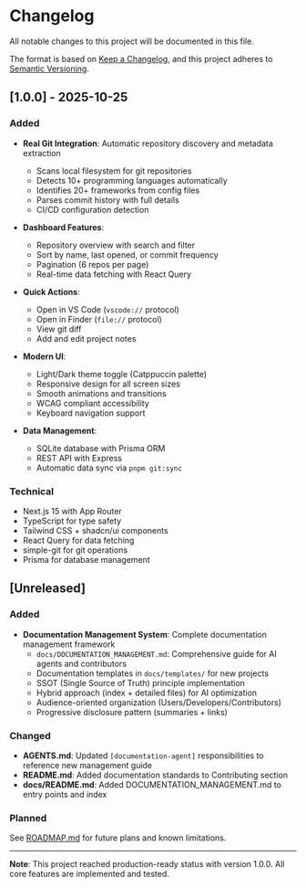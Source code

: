 # Changelog

All notable changes to this project will be documented in this file.

The format is based on [Keep a Changelog](https://keepachangelog.com/en/1.0.0/),
and this project adheres to [Semantic Versioning](https://semver.org/spec/v2.0.0.html).

## [1.0.0] - 2025-10-25

### Added

- **Real Git Integration**: Automatic repository discovery and metadata extraction
  - Scans local filesystem for git repositories
  - Detects 10+ programming languages automatically
  - Identifies 20+ frameworks from config files
  - Parses commit history with full details
  - CI/CD configuration detection

- **Dashboard Features**:
  - Repository overview with search and filter
  - Sort by name, last opened, or commit frequency
  - Pagination (6 repos per page)
  - Real-time data fetching with React Query

- **Quick Actions**:
  - Open in VS Code (`vscode://` protocol)
  - Open in Finder (`file://` protocol)
  - View git diff
  - Add and edit project notes

- **Modern UI**:
  - Light/Dark theme toggle (Catppuccin palette)
  - Responsive design for all screen sizes
  - Smooth animations and transitions
  - WCAG compliant accessibility
  - Keyboard navigation support

- **Data Management**:
  - SQLite database with Prisma ORM
  - REST API with Express
  - Automatic data sync via `pnpm git:sync`

### Technical

- Next.js 15 with App Router
- TypeScript for type safety
- Tailwind CSS + shadcn/ui components
- React Query for data fetching
- simple-git for git operations
- Prisma for database management

## [Unreleased]

### Added

- **Documentation Management System**: Complete documentation management framework
  - `docs/DOCUMENTATION_MANAGEMENT.md`: Comprehensive guide for AI agents and contributors
  - Documentation templates in `docs/templates/` for new projects
  - SSOT (Single Source of Truth) principle implementation
  - Hybrid approach (index + detailed files) for AI optimization
  - Audience-oriented organization (Users/Developers/Contributors)
  - Progressive disclosure pattern (summaries + links)

### Changed

- **AGENTS.md**: Updated `[documentation-agent]` responsibilities to reference new management guide
- **README.md**: Added documentation standards to Contributing section
- **docs/README.md**: Added DOCUMENTATION_MANAGEMENT.md to entry points and index

### Planned

See [ROADMAP.md](docs/ROADMAP.md) for future plans and known limitations.

---

**Note**: This project reached production-ready status with version 1.0.0. All core features are implemented and tested.
